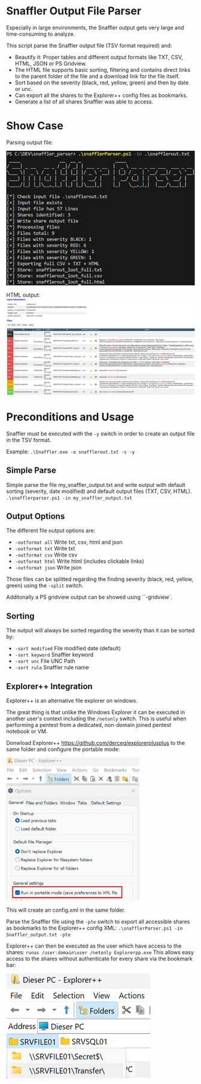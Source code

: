 # Snaffler Output File Parser
Especially in large environments, the Snaffler output gets very large and time-consuming to analyze.

This script parse the Snaffler output file (TSV format required) and:
- Beautify it: Proper tables and different output formats like TXT, CSV, HTML, JSON or PS Gridview.
- The HTML file supports basic sorting, filtering and contains direct links to the parent folder of the file and a download link for the file itself.
- Sort based on the severity (black, red, yellow, green) and then by date or unc.
- Can export all the shares to the Explorer++ config files as bookmarks.
- Generate a list of all shares Snaffler was able to access.

# Show Case
Parsing output file:

![Console Output](/images/parser_console.png "Console Output")

HTML output:
![HTML Output](/images/HTML_output.png "HTML Output")

# Preconditions and Usage
Snaffler must be executed with the `-y` switch in order to create an output file in the TSV format.

Example:
`.\Snaffler.exe -o snafflerout.txt -s -y`

## Simple Parse
Simple parse the file my_snaffler_output.txt and write output with default sorting (severity, date modified) and default output files (TXT, CSV, HTML).
`.\snafflerparser.ps1 -in my_snaffler_output.txt`

## Output Options
The different file output options are:
- `-outformat all` Write txt, csv, html and json
- `-outformat txt` Write txt
- `-outformat csv` Write csv
- `-outformat html` Write html (includes clickable links)
- `-outformat json` Write json

Those files can be splitted regarding the finding severity (black, red, yellow, green) using the `-split` switch.

Additonally a PS gridview output can be showed using ``-gridview`.

## Sorting
The output will always be sorted regarding the severity than it can be sorted by:
- `-sort modified` File modified date (default)
- `-sort keyword` Snaffler keyword
- `-sort unc` File UNC Path
- `-sort rule` Snaffler rule name

## Explorer++ Integration

Explorer++ is an alternative file explorer on windows.


The great thing is that unlike the Windows Explorer it can be executed in another user's context including the `/netonly` switch. This is useful when performing a pentest from a dedicated, non-domain joined pentest notebook or VM.

Donwload Explorer++ https://github.com/derceg/explorerplusplus to the same folder and configure the portable mode:

![Configure Explorer++ in portable mode](/images/explorerpp_settings.png "Configure portable mode")

This will create an config.xml in the same folder.

Parse the Snaffler file using the `-pte` switch to export all accessible shares as bookmarks to the Explorer++ config XML: `.\snafflerParser.ps1 -in Snaffler_output.txt -pte`

Explorer++ can then be executed as the user which have access to the shares: `runas /user:domain\user /netonly Explorerpp.exe`
This allows easy access to the shares without authenticate for every share via the bookmark bar:

![Explorer++ Bookmarks](/images/explorerpp_bookmarks.png "Explorer++ Bookmarks")


